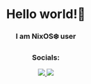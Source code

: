 <div id="header" align="center">
    <h1>
        Hello world!👋
    </h1>
    <h3>I am NixOS❄️ user</h3>
</div>
<div id="socials" align="center">
    <h3>
        Socials:
    </h3>
    <a href="discord-url">
        <img src="https://img.shields.io/badge/discord-url?style=for-the-badge&logo=discord&color=black">       
    </a>
    <a href="https://t.me/biocastle">
        <img src="https://img.shields.io/badge/telegram-url?style=for-the-badge&logo=telegram&color=black">
    </a>
</div>

